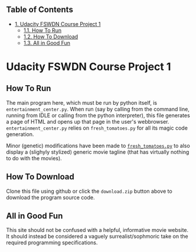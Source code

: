 <div id="table-of-contents">
<h2>Table of Contents</h2>
<div id="text-table-of-contents">
<ul>
<li><a href="#orgheadline4">1. Udacity FSWDN Course Project 1</a>
<ul>
<li><a href="#orgheadline1">1.1. How To Run</a></li>
<li><a href="#orgheadline2">1.2. How To Download</a></li>
<li><a href="#orgheadline3">1.3. All in Good Fun</a></li>
</ul>
</li>
</ul>
</div>
</div>

# Udacity FSWDN Course Project 1<a id="orgheadline4"></a>

## How To Run<a id="orgheadline1"></a>

The main program here, which must be run by python itself, is
`entertainment_center.py`. When run (say by calling from the command
line, running from IDLE or calling from the python interpreter), this
file generates a page of HTML and opens up that page in the user's
webbrowser. `entertainment_center.py` relies on `fresh_tomatoes.py`
for all its magic code generation. 

Minor (genetic) modifications have been made to [`fresh_tomatoes.py`](https://github.com/adarsh0806/ud036_StarterCode/blob/master/fresh_tomatoes.py) to
also display a (slighyly stylized) generic movie tagline (that has
virtually nothing to do with the movies).

## How To Download<a id="orgheadline2"></a>

Clone this file using github or click the `download.zip` button above
to download the program source code.

## All in Good Fun<a id="orgheadline3"></a>

This site should not be confused with a helpful, informative movie
website. It should instead be considered a vaguely
surrealist/sophmoric take on the required programming specifications.
